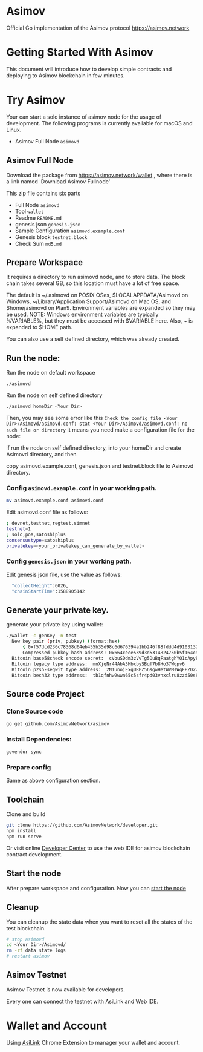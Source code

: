 # Asimov

Official Go implementation of the Asimov protocol https://asimov.network

# Getting Started With Asimov

This document will introduce how to develop simple contracts and
deploying to Asimov blockchain in few minutes.

# Try Asimov

Your can start a solo instance of asimov node for the usage of
development. The following programs is currently available for macOS and
Linux.

- Asimov Full Node ```asimovd```

## Asimov Full Node

Download the package from https://asimov.network/wallet , where
there is a link named 'Download Asimov Fullnode'

This zip file contains six parts

- Full Node ```asimovd```
- Tool ```wallet```
- Readme `README.md`
- genesis json `genesis.json`
- Sample Configuration `asimovd.example.conf`
- Genesis block `testnet.block`
- Check Sum `md5.md`

## Prepare Workspace

It requires a directory to run asimovd node, and to store data. The
block chain takes several GB, so this location must have a lot of free
space.

The default is ~/.asimovd on POSIX OSes, $LOCALAPPDATA/Asimovd on
Windows, ~/Library/Application Support/Asimovd on Mac OS, and
$home/asimovd on Plan9. Environment variables are expanded so they may
be used.  NOTE: Windows environment variables are typically %VARIABLE%,
but they must be accessed with $VARIABLE here. Also, ~ is expanded to
$HOME path.

You can also use a self defined directory, which was already created.

<a name="RunNode" />

## Run the node:

Run the node on default workspace
```sh
./asimovd
```

Run the node on self defined directory
```sh
./asimovd homeDir <Your Dir>
```

Then, you may see some error like this
`
Check the config file <Your Dir>/Asimovd/asimovd.conf:
stat <Your Dir>/Asimovd/asimovd.conf: no such file or directory
`
It means you need make a configuration file for the node:

if run the node on self defined directory, into your homeDir and create Asimovd directory, and then

copy asimovd.example.conf, genesis.json and testnet.block file to Asimovd directory.

### Config ```asimovd.example.conf``` in your working path.

```sh
mv asimovd.example.conf asimovd.conf
```

Edit asimovd.conf file as follows:

```sh
; devnet,testnet,regtest,simnet
testnet=1
; solo,poa,satoshiplus
consensustype=satoshiplus
privatekey=<your_privatekey_can_generate_by_wallet>
```


### Config ```genesis.json``` in your working path.

Edit genesis json file, use the value as follows:
```sh
  "collectHeight":6026,
  "chainStartTime":1588905142
```

## Generate your private key.

generate your private key using wallet:

```sh
./wallet -c genKey -n test
  New key pair (priv, pubkey) (format:hex)
      { 0xf57dcd236c78368d64eb455b35d98c6d676394a1bb246f88fddd4d9103132729 , 0x020e470848be43cc2a9927af3ea9919e36a1e1b3319bc3845a31e1dcb5bcde79b8 }
      Compressed pubkey hash address: 0x664ceee539d3d5314824750b5f164cd8f8f87109b4
  Bitcoin base58check encode secret:  cVouSDdm3zVvTg5DuBqFaatghYQ1cApyEYBSdoSAyscmTCB5CK55
  Bitcoin legacy type address:  mnXjqNr44AbA5HbxbySBqf7b8Ho37Wqpv6
  Bitcoin p2sh-segwit type address:  2N1unojExgURPZ56sgwHetWVMsWqFPZD2wS
  Bitcoin bech32 type address:  tb1qfnhw2wwn65c5sfr4pd03vnxclru8zzd50s8fcy
```

## Source code Project

### Clone Source code

```sh
go get github.com/AsimovNetwork/asimov
```

### Install Dependencies:

```sh
govendor sync
```

### Prepare config

Same as above configuration section.

## Toolchain

Clone and build

```sh
git clone https://github.com/AsimovNetwork/developer.git
npm install
npm run serve
```

Or visit online [Developer Center](https://developer.asimov.network) to use
the web IDE for asimov blockchain contract development.


## Start the node

After prepare workspace and configuration. Now you can [start the node](#RunNode)


## Cleanup

You can cleanup the state data when you want to reset all the states of
the test blockchain.

```sh
# stop asimovd
cd <Your Dir>/Asimovd/
rm -rf data state logs
# restart asimov
```

## Asimov Testnet

Asimov Testnet is now available for developers.

Every one can connect the testnet with AsiLink and Web IDE.

# Wallet and Account

Using [AsiLink](https://www.asimov.network/wallet) Chrome Extension to
manager your wallet and account.

